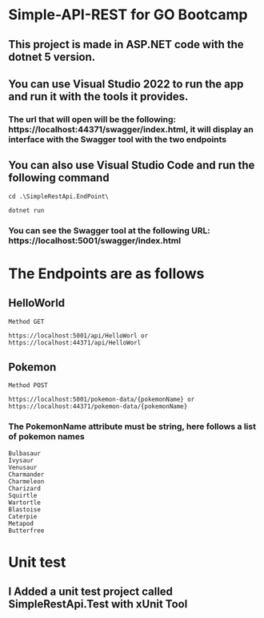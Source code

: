 # Simple-API-REST for GO Bootcamp

## This project is made in ASP.NET code with the dotnet 5 version.

###

## You can use **Visual Studio 2022** to run the app and run it with the tools it provides.

### The url that will open will be the following: **https://localhost:44371/swagger/index.html**, it will display an interface with the Swagger tool with the two endpoints

###

## You can also use **Visual Studio Code** and run the following command

```
cd .\SimpleRestApi.EndPoint\

dotnet run
```

### You can see the Swagger tool at the following URL: **https://localhost:5001/swagger/index.html**

# The Endpoints are as follows

## HelloWorld

```
Method GET

https://localhost:5001/api/HelloWorl or https://localhost:44371/api/HelloWorl
```

## Pokemon

```
Method POST

https://localhost:5001/pokemon-data/{pokemonName} or https://localhost:44371/pokemon-data/{pokemonName}
```

### The PokemonName attribute must be string, here follows a list of pokemon names

```
Bulbasaur
Ivysaur
Venusaur
Charmander
Charmeleon
Charizard
Squirtle
Wartortle
Blastoise
Caterpie
Metapod
Butterfree
```

# Unit test

## I Added a unit test project called **SimpleRestApi.Test** with xUnit Tool
